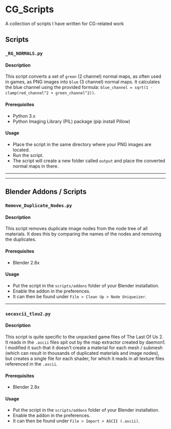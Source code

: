 # CG_Scripts
A collection of scripts I have written for CG-related work

## Scripts
### `_RG_NORMALS.py`

#### Description

This script converts a set of `green` (2 channel) normal maps, as often used in games, as PNG images into `blue` (3 channel) normal maps. It calculates the blue channel using the provided formula: `blue_channel = sqrt(1 - clamp(red_channel^2 + green_channel^2))`.

#### Prerequisites
- Python 3.x
- Python Imaging Library (PIL) package (pip install Pillow)

#### Usage
- Place the script in the same directory where your PNG images are located.
- Run the script.
- The script will create a new folder called `output` and place the converted normal maps in there.

---
---

## Blender Addons / Scripts

### `Remove_Duplicate_Nodes.py`

#### Description

This script removes duplicate image nodes from the node tree of all materials. It does this by comparing the names of the nodes and removing the duplicates.

#### Prerequisites
- Blender 2.8x

#### Usage
- Put the script in the `scripts/addons` folder of your Blender installation.
- Enable the addon in the preferences.
- It can then be found under `File > Clean Up > Node Uniqueizer`.

---

### `secascii_tlou2.py`

#### Description

This script is quite specific to the unpacked game files of The Last Of Us 2. It reads in the `.ascii` files spit out by the map extractor created by daemon1. I modified it such that it doesn't create a material for each mesh / submesh (which can result in thousands of duplicated materials and image nodes), but creates a single file for each shader, for which it reads in all texture files referenced in the `.ascii`.

#### Prerequisites
- Blender 2.8x

#### Usage
- Put the script in the `scripts/addons` folder of your Blender installation.
- Enable the addon in the preferences.
- It can then be found under `File > Import > ASCII (.ascii)`.